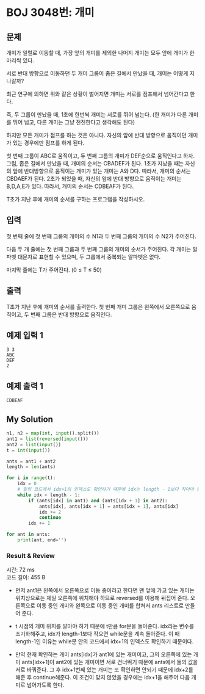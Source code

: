 # BOJ 3048번: 개미

## 문제

개미가 일렬로 이동할 때, 가장 앞의 개미를 제외한 나머지 개미는 모두 앞에 개미가 한 마리씩 있다.

서로 반대 방향으로 이동하던 두 개미 그룹이 좁은 길에서 만났을 때, 개미는 어떻게 지나갈까?

최근 연구에 의하면 위와 같은 상황이 벌어지면 개미는 서로를 점프해서 넘어간다고 한다.

즉, 두 그룹이 만났을 때, 1초에 한번씩 개미는 서로를 뛰어 넘는다. (한 개미가 다른 개미를 뛰어 넘고, 다른 개미는 그냥 전진한다고 생각해도 된다)

하지만 모든 개미가 점프를 하는 것은 아니다. 자신의 앞에 반대 방향으로 움직이던 개미가 있는 경우에만 점프를 하게 된다.

첫 번째 그룹이 ABC로 움직이고, 두 번째 그룹의 개미가 DEF순으로 움직인다고 하자. 그럼, 좁은 길에서 만났을 때, 개미의 순서는 CBADEF가 된다. 1초가 지났을 때는 자신의 앞에 반대방향으로 움직이는 개미가 있는 개미는 A와 D다. 따라서, 개미의 순서는 CBDAEF가 된다. 2초가 되었을 때, 자신의 앞에 반대 방향으로 움직이는 개미는 B,D,A,E가 있다. 따라서, 개미의 순서는 CDBEAF가 된다.

T초가 지난 후에 개미의 순서를 구하는 프로그램을 작성하시오.

## 입력

첫 번째 줄에 첫 번째 그룹의 개미의 수 N1과 두 번째 그룹의 개미의 수 N2가 주어진다.

다음 두 개 줄에는 첫 번째 그룹과 두 번째 그룹의 개미의 순서가 주어진다. 각 개미는 알파벳 대문자로 표현할 수 있으며, 두 그룹에서 중복되는 알파벳은 없다.

마지막 줄에는 T가 주어진다. (0 ≤ T ≤ 50)

## 출력

T초가 지난 후에 개미의 순서를 출력한다. 첫 번째 개미 그룹은 왼쪽에서 오른쪽으로 움직이고, 두 번째 그룹은 반대 방향으로 움직인다.

## 예제 입력 1

    3 3
    ABC
    DEF
    2

## 예제 출력 1

    CDBEAF

## My Solution

```python
n1, n2 = map(int, input().split())
ant1 = list(reversed(input()))
ant2 = list(input())
t = int(input())

ants = ant1 + ant2
length = len(ants)

for i in range(t):
    idx = 0
    # 밑의 코드에서 idx+1의 인덱스도 확인하기 때문에 idx는 length - 1보다 작아야 함.
    while idx < length - 1:
        if (ants[idx] in ant1) and (ants[idx + 1] in ant2):
            ants[idx], ants[idx + 1] = ants[idx + 1], ants[idx]
            idx += 2
            continue
        idx += 1

for ant in ants:
    print(ant, end='')
```

### Result & Review

시간: 72 ms  
코드 길이: 455 B

- 먼저 ant1은 왼쪽에서 오른쪽으로 이동 중이라고 한다면 맨 앞에 가고 있는 개미는 위치상으로는 제일 오른쪽에 위치해야 하므로 reversed를 이용해 뒤집어 준다. 오른쪽으로 이동 중인 개미와 왼쪽으로 이동 중인 개미를 합쳐서 ants 리스트로 만들어 준다.

- t 시점의 개미 위치를 알아야 하기 때문에 t만큼 for문을 돌아준다. idx라는 변수를 초기화해주고, idx가 length-1보다 작으면 while문을 계속 돌아준다. 이 때 length-1인 이유는 while문 안의 코드에서 idx+1의 인덱스도 확인하기 때문이다.

- 만약 현재 확인하는 개미 ants[idx]가 ant1에 있는 개미이고, 그의 오른쪽에 있는 개미 ants[idx+1]이 ant2에 있는 개미이면 서로 건너뛰기 때문에 ants에서 둘의 값을 서로 바꿔준다. 그 후 idx+1번째 있는 개미는 또 확인하면 안되기 때문에 idx+2를 해준 후 continue해준다. 이 조건이 맞지 않았을 경우에는 idx+1을 해주어 다음 개미로 넘어가도록 한다.
